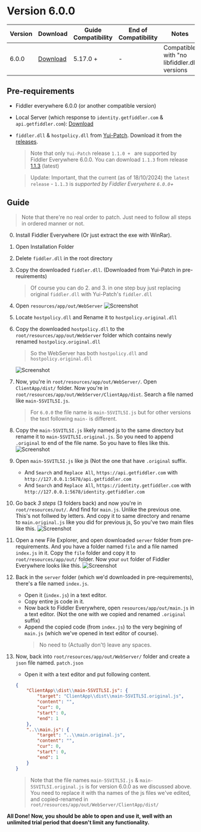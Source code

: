 
# Version 6.0.0

| Version | Download                         | Guide Compatibility              | End of Compatibility | Notes                                       |
| ------- | -------------------------------- | -------------------------------- | -------------------- | ------------------------------------------- |
| 6.0.0   | [Download](https://downloads.getfiddler.com/win/Fiddler%20Everywhere%206.0.0.exe) | 5.17.0 +                         | -                    | Compatible with "no libfiddler.dll versions |


## Pre-requirements
  - Fiddler everywhere 6.0.0 (or another compatible version)
  - Local Server (which response to `identity.getfiddler.com` & `api.getfiddler.com`): [Download](./server/)
  - `fiddler.dll` & `hostpolicy.dll` from [Yui-Patch](https://github.com/project-Yui/Yui-patch). Download it from the [releases](https://github.com/project-Yui/Yui-patch/releases/).
    > Note that only `Yui-Patch` release `1.1.0 + ` are supported by Fiddler Everywhere 6.0.0. You can download `1.1.3` from release [1.1.3](https://github.com/project-Yui/Yui-patch/releases/tag/1.1.3) (latest)

    > Update: Important, that the current (as of 18/10/2024) the `latest release` - `1.1.3` is *supported by Fiddler Everyehere `6.0.0`+*

## Guide
  
  > Note that there're no real order to patch. Just need to follow all steps in ordered manner or not.

  0. Install Fiddler Everywhere (Or just extract the exe with WinRar).
  1. Open Installation Folder
  2. Delete `fiddler.dll` in the root directory
  3. Copy the downloaded `fiddler.dll`. (Downloaded from Yui-Patch in pre-reuirements)
     > Of course you can do 2. and 3. in one step buy just replacing original `fiddler.dll` with Yui-Patch's `fiddler.dll`
  
  4. Open `resources/app/out/WebServer`
     ![Screenshot](https://github.com/user-attachments/assets/f85a8806-b47a-4180-9f96-3a8b7422f14d)

  5. Locate `hostpolicy.dll` and Rename it to `hostpolicy.original.dll`
  6. Copy the downloaded `hostpolicy.dll` to the `root/resources/app/out/WebServer` folder which contains newly renamed `hostpolicy.original.dll`
     > So the WebServer has both `hostpolicy.dll` and `hostpolicy.original.dll`
     
     ![Screenshot](https://github.com/user-attachments/assets/399401b3-2977-483c-85b9-29a544ce026c)

  7. Now, you're in `root/resources/app/out/WebServer/`. Open `ClientApp/dist/` folder. Now you're in `root/resources/app/out/WebServer/ClientApp/dist`. Search a file named like `main-5SVITL5I.js`.
     > For `6.0.0` the file name is `main-5SVITL5I.js` but for other versions the text following `main-` is different.

  8. Copy the `main-5SVITL5I.js` likely named js to the same directory but rename it to `main-5SVITL5I.original.js`. So you need to append `.original` to end of the file name. So you have to files like this.
     ![Screenshot](https://github.com/user-attachments/assets/cbd5ce84-ae02-4cca-aa7e-48d54325f690)

  9. Open `main-5SVITL5I.js` like js (Not the one that have `.original` suffix. 
      - And `Search` and `Replace All`, `https://api.getfiddler.com` with `http://127.0.0.1:5678/api.getfiddler.com`
      - And `Search` and `Replace All`, `https://identity.getfiddler.com` with `http://127.0.0.1:5678/identity.getfiddler.com`
      
  10. Go back *3 steps* (3 folders back) and now you're in `root/resources/out/`. And find for `main.js`. Unlike the previous one. This's not follwed by letters. And copy it to same directory and rename to `main.original.js` like you did for previous js, So you've two main files like this.
      ![Screenshot](https://github.com/user-attachments/assets/2835398f-73c8-41fa-b0a0-f790008036b8)

  11. Open a new File Explorer, and open downloaded `server` folder from pre-requirements. And you have a folder named `file` and a file named `index.js` in it. Copy the `file` folder and copy it to `root/resources/app/out/` folder. Now your `out` folder of Fiddler Everywhere looks like this.
      ![Screenshot](https://github.com/user-attachments/assets/844081f2-92bc-47c0-bb14-acb24aba2793)

  11. Back in the `server` folder (which we'd downloaded in pre-requirements), there's a file named `index.js`. 
      - Open it (`index.js`) in a text editor. 
      - Copy entire js code in it.
      - Now back to Fiddler Everywhere, open `resources/app/out/main.js` in a text editor. (Not the one with we copied and renamed `.original` suffix)
      - Append the copied code (from `index.js`) to the very begining of `main.js` (which we've opened in text editor of course).
        > No need to (Actually don't) leave any spaces.
  
  12. Now, back into `root/resources/app/out/WebServer/` folder and create a `json` file named. `patch.json`
        - Open it with a text editor and put following content.
        ``` json
        {
            "ClientApp\\dist\\main-5SVITL5I.js": {
                "target": "ClientApp\\dist\\main-5SVITL5I.original.js",
                "content": "",
                "cur": 0,
                "start": 0,
                "end": 1
            },
            "..\\main.js": {
                "target": "..\\main.original.js",
                "content": "",
                "cur": 0,
                "start": 0,
                "end": 1
            }
        }
        ```
        > Note that the file names `main-5SVITL5I.js` & `main-5SVITL5I.original.js` is for version 6.0.0 as we discussed above. You need to replace it with tha names of the js files we've edited, and copied-renamed in `root/resources/app/out/WebServer/ClientApp/dist/`
   
   
**All Done! Now, you should be able to open and use it, well with an unlimited trial period that doesn't limit any functionality.**
